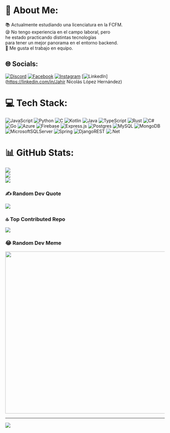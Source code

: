 # 💫 About Me:
📚 Actualmente estudiando una licenciatura en la FCFM.<br>😪 No tengo experiencia en el campo laboral, pero <br>      he estado practicando distintas tecnologías <br>      para tener un mejor panorama en el entorno backend.<br>🤝 Me gusta el trabajo en equipo.<br>


## 🌐 Socials:
[![Discord](https://img.shields.io/badge/Discord-%237289DA.svg?logo=discord&logoColor=white)](https://discord.gg/Powerpunch863) [![Facebook](https://img.shields.io/badge/Facebook-%231877F2.svg?logo=Facebook&logoColor=white)](https://facebook.com/jahirnicolas863) [![Instagram](https://img.shields.io/badge/Instagram-%23E4405F.svg?logo=Instagram&logoColor=white)](https://instagram.com/jahirnicolas863) [![LinkedIn](https://img.shields.io/badge/LinkedIn-%230077B5.svg?logo=linkedin&logoColor=white)](https://linkedin.com/in/Jahir Nicolás López Hernández) 

# 💻 Tech Stack:
![JavaScript](https://img.shields.io/badge/javascript-%23323330.svg?style=flat&logo=javascript&logoColor=%23F7DF1E) ![Python](https://img.shields.io/badge/python-3670A0?style=flat&logo=python&logoColor=ffdd54) ![C](https://img.shields.io/badge/c-%2300599C.svg?style=flat&logo=c&logoColor=white) ![Kotlin](https://img.shields.io/badge/kotlin-%230095D5.svg?style=flat&logo=kotlin&logoColor=white) ![Java](https://img.shields.io/badge/java-%23ED8B00.svg?style=flat&logo=java&logoColor=white) ![TypeScript](https://img.shields.io/badge/typescript-%23007ACC.svg?style=flat&logo=typescript&logoColor=white) ![Rust](https://img.shields.io/badge/rust-%23000000.svg?style=flat&logo=rust&logoColor=white) ![C#](https://img.shields.io/badge/c%23-%23239120.svg?style=flat&logo=c-sharp&logoColor=white) ![Go](https://img.shields.io/badge/go-%2300ADD8.svg?style=flat&logo=go&logoColor=white) ![Azure](https://img.shields.io/badge/azure-%230072C6.svg?style=flat&logo=azure-devops&logoColor=white) ![Firebase](https://img.shields.io/badge/firebase-%23039BE5.svg?style=flat&logo=firebase) ![Express.js](https://img.shields.io/badge/express.js-%23404d59.svg?style=flat&logo=express&logoColor=%2361DAFB) ![Postgres](https://img.shields.io/badge/postgres-%23316192.svg?style=flat&logo=postgresql&logoColor=white) ![MySQL](https://img.shields.io/badge/mysql-%2300f.svg?style=flat&logo=mysql&logoColor=white) ![MongoDB](https://img.shields.io/badge/MongoDB-%234ea94b.svg?style=flat&logo=mongodb&logoColor=white) ![MicrosoftSQLServer](https://img.shields.io/badge/Microsoft%20SQL%20Sever-CC2927?style=flat&logo=microsoft%20sql%20server&logoColor=white) ![Spring](https://img.shields.io/badge/spring-%236DB33F.svg?style=flat&logo=spring&logoColor=white) ![DjangoREST](https://img.shields.io/badge/DJANGO-REST-ff1709?style=flat&logo=django&logoColor=white&color=ff1709&labelColor=gray) ![.Net](https://img.shields.io/badge/.NET-5C2D91?style=flat&logo=.net&logoColor=white)
# 📊 GitHub Stats:
![](https://github-readme-stats.vercel.app/api?username=jnlh863&theme=blue-green&hide_border=false&include_all_commits=true&count_private=true)<br/>
![](https://github-readme-streak-stats.herokuapp.com/?user=jnlh863&theme=blue-green&hide_border=false)<br/>
![](https://github-readme-stats.vercel.app/api/top-langs/?username=jnlh863&theme=blue-green&hide_border=false&include_all_commits=true&count_private=true&layout=compact)

### ✍️ Random Dev Quote
![](https://quotes-github-readme.vercel.app/api?type=vetical&theme=merko)

### 🔝 Top Contributed Repo
![](https://github-contributor-stats.vercel.app/api?username=jnlh863&limit=5&theme=tokyonight&combine_all_yearly_contributions=true)

### 😂 Random Dev Meme
<img src="https://rm.up.railway.app/" width="512px"/>

---
[![](https://visitcount.itsvg.in/api?id=jnlh863&icon=6&color=1)](https://visitcount.itsvg.in)

<!-- Proudly created with GPRM ( https://gprm.itsvg.in ) -->
